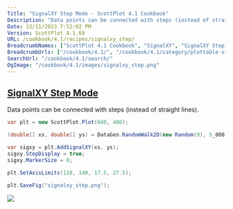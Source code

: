 ```yaml
---
Title: "SignalXY Step Mode - ScottPlot 4.1 Cookbook"
Description: "Data points can be connected with steps (instead of straight lines)."
Date: 12/11/2023 7:52:02 PM
Version: ScottPlot 4.1.69
URL: /cookbook/4.1/recipes/signalxy_step/
BreadcrumbNames: ["ScottPlot 4.1 Cookbook", "SignalXY", "SignalXY Step Mode"]
BreadcrumbUrls: ["/cookbook/4.1/", "/cookbook/4.1/category/plottable-signalxy", "/cookbook/4.1/recipes/signalxy_step/"]
SearchUrl: "/cookbook/4.1/search/"
OgImage: "/cookbook/4.1/images/signalxy_step.png"
---
```


<h2><a href='/cookbook/4.1/recipes/signalxy_step/'>SignalXY Step Mode</a></h2>

Data points can be connected with steps (instead of straight lines).

```cs
var plt = new ScottPlot.Plot(600, 400);

(double[] xs, double[] ys) = DataGen.RandomWalk2D(new Random(0), 5_000);

var sigxy = plt.AddSignalXY(xs, ys);
sigxy.StepDisplay = true;
sigxy.MarkerSize = 0;

plt.SetAxisLimits(110, 140, 17.5, 27.5);

plt.SaveFig("signalxy_step.png");
```

<img src='../../images/signalxy_step.png' class='d-block mx-auto my-5' />


